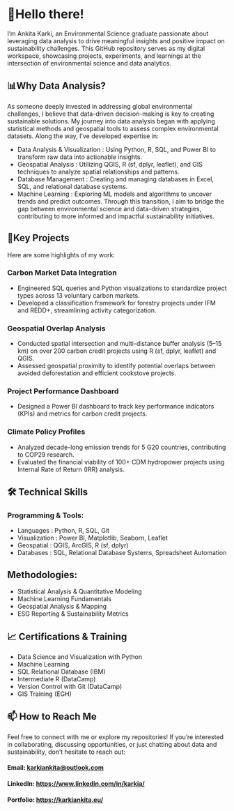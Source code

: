 # 🌱Hello there!

I’m Ankita Karki, an Environmental Science graduate passionate about leveraging data analysis to drive meaningful insights and positive impact on sustainability challenges. This GitHub repository serves as my digital workspace, showcasing projects, experiments, and learnings at the intersection of environmental science and data analytics.

## 📊Why Data Analysis?
As someone deeply invested in addressing global environmental challenges, I believe that data-driven decision-making is key to creating sustainable solutions. My journey into data analysis began with applying statistical methods and geospatial tools to assess complex environmental datasets. Along the way, I’ve developed expertise in:

* Data Analysis & Visualization : Using Python, R, SQL, and Power BI to transform raw data into actionable insights.
* Geospatial Analysis : Utilizing QGIS, R (sf, dplyr, leaflet), and GIS techniques to analyze spatial relationships and patterns.
* Database Management : Creating and managing databases in Excel, SQL, and relational database systems.
* Machine Learning : Exploring ML models and algorithms to uncover trends and predict outcomes.
Through this transition, I aim to bridge the gap between environmental science and data-driven strategies, contributing to more informed and impactful sustainability initiatives.

## 🚀Key Projects
Here are some highlights of my work:

### Carbon Market Data Integration
* Engineered SQL queries and Python visualizations to standardize project types across 13 voluntary carbon markets.
* Developed a classification framework for forestry projects under IFM and REDD+, streamlining activity categorization.
### Geospatial Overlap Analysis
* Conducted spatial intersection and multi-distance buffer analysis (5–15 km) on over 200 carbon credit projects using R (sf, dplyr, leaflet) and QGIS.
* Assessed geospatial proximity to identify potential overlaps between avoided deforestation and efficient cookstove projects.
### Project Performance Dashboard
* Designed a Power BI dashboard to track key performance indicators (KPIs) and metrics for carbon credit projects.
### Climate Policy Profiles
* Analyzed decade-long emission trends for 5 G20 countries, contributing to COP29 research.
* Evaluated the financial viability of 100+ CDM hydropower projects using Internal Rate of Return (IRR) analysis.

## 🛠️ Technical Skills
### Programming & Tools:
* Languages : Python, R, SQL, Git
* Visualization : Power BI, Matplotlib, Seaborn, Leaflet
* Geospatial : QGIS, ArcGIS, R (sf, dplyr)
* Databases : SQL, Relational Database Systems, Spreadsheet Automation

## Methodologies:
* Statistical Analysis & Quantitative Modeling
* Machine Learning Fundamentals
* Geospatial Analysis & Mapping
* ESG Reporting & Sustainability Metrics

## 📈 Certifications & Training
* Data Science and Visualization with Python
* Machine Learning
* SQL Relational Database (IBM)
* Intermediate R (DataCamp)
* Version Control with Git (DataCamp)
* GIS Training (EGH)


## 📫 How to Reach Me
Feel free to connect with me or explore my repositories! If you’re interested in collaborating, discussing opportunities, or just chatting about data and sustainability, don’t hesitate to reach out:
#### Email: karkiankita@outlook.com
#### LinkedIn: https://www.linkedin.com/in/karkia/
#### Portfolio: https://karkiankita.eu/
